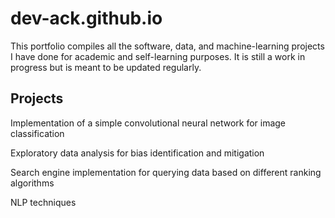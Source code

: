 # dev-ack.github.io
This portfolio compiles all the software, data, and machine-learning projects I have done for academic and self-learning purposes. It is still a work in progress but is meant to be updated regularly.

## Projects

Implementation of a simple convolutional neural network for image classification

Exploratory data analysis for bias identification and mitigation 

Search engine implementation for querying data based on different ranking algorithms

NLP techniques 





